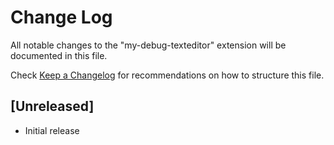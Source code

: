 # Change Log

All notable changes to the "my-debug-texteditor" extension will be documented in this file.

Check [Keep a Changelog](http://keepachangelog.com/) for recommendations on how to structure this file.

## [Unreleased]

- Initial release
